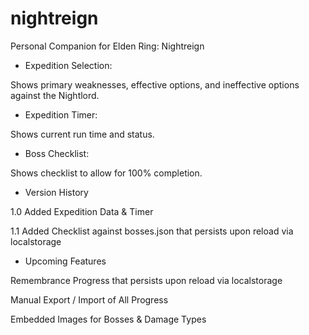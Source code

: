 # nightreign
Personal Companion for Elden Ring: Nightreign

- Expedition Selection:

Shows primary weaknesses, effective options, and ineffective options against the Nightlord.

- Expedition Timer:

Shows current run time and status.

- Boss Checklist:

Shows checklist to allow for 100% completion.

- Version History

1.0 Added Expedition Data & Timer

1.1 Added Checklist against bosses.json that persists upon reload via localstorage

- Upcoming Features

Remembrance Progress that persists upon reload via localstorage

Manual Export / Import of All Progress

Embedded Images for Bosses & Damage Types
